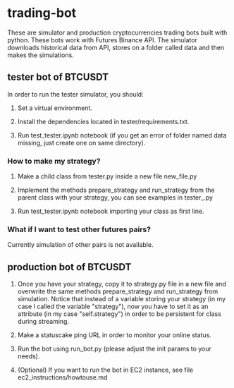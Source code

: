 # trading-bot

These are simulator and production cryptocurrencies trading bots built with python. These bots work with Futures Binance API.
The simulator downloads historical data from API, stores on a folder called data and then makes the simulations.

## tester bot of BTCUSDT

In order to run the tester simulator, you should:

1. Set a virtual environment.

2. Install the dependencies located in tester/requirements.txt.

3. Run test_tester.ipynb notebook (if you get an error of folder named data missing, just create one on same directory).

### How to make my strategy?

1. Make a child class from tester.py inside a new file new_file.py

2. Implement the methods prepare_strategy and run_strategy from the parent class with your strategy, you can see examples in tester_<placeholder>.py 

3. Run test_tester.ipynb notebook importing your class as first line.

### What if I want to test other futures pairs?

Currently simulation of other pairs is not available.

## production bot of BTCUSDT

1. Once you have your strategy, copy it to strategy.py file in a new file and overwrite the same methods prepare_strategy and run_strategy from simulation. Notice that instead of a variable storing your strategy (in my case I called the variable "strategy"), now you have to set it as an attribute (in my case "self.strategy") in order to be persistent for class during streaming.

2. Make a statuscake ping URL in order to monitor your online status.

3. Run the bot using run_bot.py (please adjust the init params to your needs).

4. (Optional) If you want to run the bot in EC2 instance, see file ec2_instructions/howtouse.md